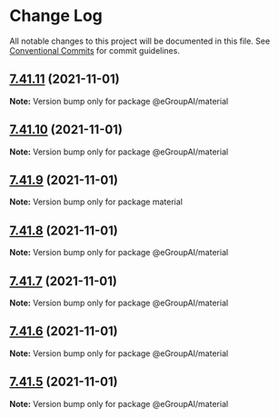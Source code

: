 # Change Log

All notable changes to this project will be documented in this file.
See [Conventional Commits](https://conventionalcommits.org) for commit guidelines.

## [7.41.11](https://github.com/eGroupAI/egroup-material/compare/v7.41.10...v7.41.11) (2021-11-01)

**Note:** Version bump only for package @eGroupAI/material

## [7.41.10](https://github.com/eGroupAI/egroup-material/compare/v7.41.9...v7.41.10) (2021-11-01)

**Note:** Version bump only for package @eGroupAI/material

## [7.41.9](https://github.com/eGroupAI/egroup-material/compare/v7.41.8...v7.41.9) (2021-11-01)

**Note:** Version bump only for package material

## [7.41.8](https://github.com/eGroupAI/egroup-material/compare/v7.41.7...v7.41.8) (2021-11-01)

**Note:** Version bump only for package @eGroupAI/material

## [7.41.7](https://github.com/eGroupAI/egroup-material/compare/v7.41.6...v7.41.7) (2021-11-01)

**Note:** Version bump only for package @eGroupAI/material

## [7.41.6](https://github.com/eGroupAI/egroup-material/compare/v7.41.5...v7.41.6) (2021-11-01)

**Note:** Version bump only for package @eGroupAI/material

## [7.41.5](https://github.com/eGroupAI/egroup-material/compare/v7.41.4...v7.41.5) (2021-11-01)

**Note:** Version bump only for package @eGroupAI/material

